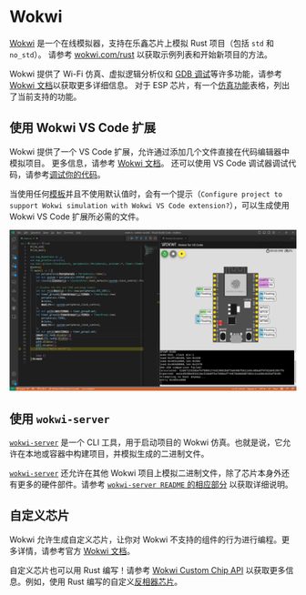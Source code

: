 # Wokwi

[Wokwi][wokwi] 是一个在线模拟器，支持在乐鑫芯片上模拟 Rust 项目（包括 `std` 和 `no_std`）。
请参考 [wokwi.com/rust][wokwi-rust] 以获取示例列表和开始新项目的方法。

Wokwi 提供了 Wi-Fi 仿真、虚拟逻辑分析仪和 [GDB 调试][gdb-debugging]等许多功能，请参考 [Wokwi 文档][wokwi-documentation]以获取更多详细信息。
对于 ESP 芯片，有一个[仿真功能][wokwi-simulation-features]表格，列出了当前支持的功能。

[wokwi]: https://wokwi.com/
[wokwi-rust]: https://wokwi.com/rust
[gdb-debugging]: https://docs.wokwi.com/zh-CN/gdb-debugging
[wokwi-documentation]: https://docs.wokwi.com/zh-CN/
[wokwi-simulation-features]: https://docs.wokwi.com/zh-CN/guides/esp32#simulation-features

## 使用 Wokwi VS Code 扩展
Wokwi 提供了一个 VS Code 扩展，允许通过添加几个文件直接在代码编辑器中模拟项目。
更多信息，请参考 [Wokwi 文档][wokwi-vscode]。
还可以使用 VS Code 调试器调试代码，请参考[调试你的代码][wokwi-debugging]。

当使用任何[模板][templates]并且不使用默认值时，会有一个提示（`Configure project to support Wokwi simulation with Wokwi VS Code extension?`），可以生成使用 Wokwi VS Code 扩展所必需的文件。

![Wokwi VS Code示例](../../assets/wokwi-vscode.png)

[wokwi-vscode]: https://docs.wokwi.com/zh-CN/vscode/getting-started
[wokwi-debugging]: https://docs.wokwi.com/zh-CN/vscode/debugging
[templates]: ./../../writing-your-own-application/generate-project/index.md

## 使用 `wokwi-server`

[`wokwi-server`][wokwi-server] 是一个 CLI 工具，用于启动项目的 Wokwi 仿真。也就是说，它允许在本地或容器中构建项目，并模拟生成的二进制文件。

[`wokwi-server`][wokwi-server] 还允许在其他 Wokwi 项目上模拟二进制文件，除了芯片本身外还有更多的硬件部件。请参考 [`wokwi-server README` 的相应部分][wokwi-server-custom] 以获取详细说明。

[wokwi-server]: https://github.com/MabezDev/wokwi-server
[wokwi-server-custom]: https://github.com/MabezDev/wokwi-server#simulating-your-binary-on-a-custom-wokwi-project

## 自定义芯片

Wokwi 允许生成自定义芯片，让你对 Wokwi 不支持的组件的行为进行编程。更多详情，请参考官方 [Wokwi 文档][wokwi-custom-chip]。

自定义芯片也可以用 Rust 编写！请参考 [Wokwi Custom Chip API][rust-chip-api] 以获取更多信息。例如，使用 Rust 编写的自定义[反相器芯片][custom-chip-example]。

[wokwi-custom-chip]: https://docs.wokwi.com/chips-api/getting-started
[rust-chip-api]: https://github.com/wokwi/wokwi_chip_ll
[custom-chip-example]: https://github.com/wokwi/rust_chip_inverter
